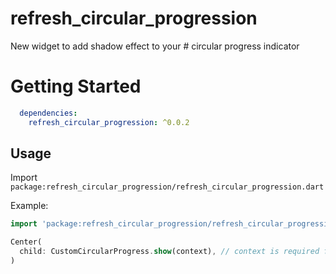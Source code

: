 # refresh_circular_progression

New widget to add shadow effect to your # circular progress indicator

# Getting Started
``` yaml
  dependencies:
    refresh_circular_progression: ^0.0.2

```
## Usage
Import `package:refresh_circular_progression/refresh_circular_progression.dart`

Example: 
```dart
import 'package:refresh_circular_progression/refresh_circular_progression.dart';

Center(
  child: CustomCircularProgress.show(context), // context is required for default value
)
```